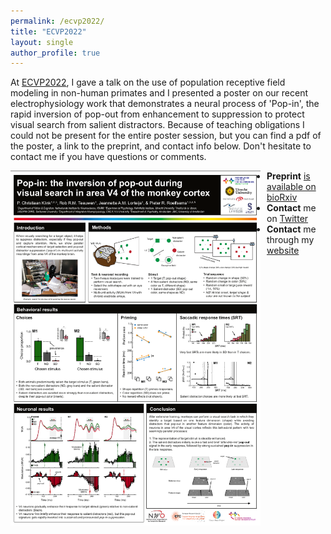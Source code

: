 ```yaml
---
permalink: /ecvp2022/
title: "ECVP2022"
layout: single
author_profile: true
---
```


At <a href="https://2022.ecvp.eu/">ECVP2022</a>, I gave a talk on the use of population receptive field modeling in non-human primates 
and I presented a poster on our recent electrophysiology work that demonstrates a neural process of 'Pop-in', the rapid inversion of pop-out 
from enhancement to suppression to protect visual search from salient distractors. Because of teaching obligations I could not be present 
for the entire poster session, but you can find a pdf of the poster, a link to the preprint, and contact info below. Don't hesitate to 
contact me if you have questions or comments.      

[<img alt="ECVP2022" src="/assets/images/ecvp2022_poster_capture.png" style="float:left;width:400px;margin-right:10px;marg-bottom:10px">](https://www.dropbox.com/s/qavs6imqweh7jd5/Klink_poster_ECVP2022.pdf?dl=1)     

<ul>
  <li><b>Preprint</b> <a href="https://doi.org/10.1101/2022.06.23.497353">is available on bioRxiv</a></li>
  <li><b>Contact</b> me on <a href="https://twitter.com/chrizklink">Twitter</a></li>
  <li><b>Contact</b> me through my <a href="https://pcklink.github.io/index">website</a></li>
</ul>
